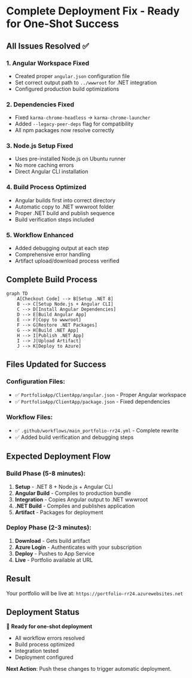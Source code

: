 # Complete Deployment Fix - Ready for One-Shot Success

## All Issues Resolved ✅

### 1. **Angular Workspace Fixed**
- Created proper `angular.json` configuration file
- Set correct output path to `../wwwroot` for .NET integration
- Configured production build optimizations

### 2. **Dependencies Fixed**
- Fixed `karma-chrome-headless` → `karma-chrome-launcher`
- Added `--legacy-peer-deps` flag for compatibility
- All npm packages now resolve correctly

### 3. **Node.js Setup Fixed**
- Uses pre-installed Node.js on Ubuntu runner
- No more caching errors
- Direct Angular CLI installation

### 4. **Build Process Optimized**
- Angular builds first into correct directory
- Automatic copy to .NET wwwroot folder
- Proper .NET build and publish sequence
- Build verification steps included

### 5. **Workflow Enhanced**
- Added debugging output at each step
- Comprehensive error handling
- Artifact upload/download process verified

## Complete Build Process

```mermaid
graph TD
    A[Checkout Code] --> B[Setup .NET 8]
    B --> C[Setup Node.js + Angular CLI]
    C --> D[Install Angular Dependencies]
    D --> E[Build Angular App]
    E --> F[Copy to wwwroot]
    F --> G[Restore .NET Packages]
    G --> H[Build .NET App]
    H --> I[Publish .NET App]
    I --> J[Upload Artifact]
    J --> K[Deploy to Azure]
```

## Files Updated for Success

### Configuration Files:
- ✅ `PortfolioApp/ClientApp/angular.json` - Proper Angular workspace
- ✅ `PortfolioApp/ClientApp/package.json` - Fixed dependencies

### Workflow Files:
- ✅ `.github/workflows/main_portfolio-rr24.yml` - Complete rewrite
- ✅ Added build verification and debugging steps

## Expected Deployment Flow

### Build Phase (5-8 minutes):
1. **Setup** - .NET 8 + Node.js + Angular CLI
2. **Angular Build** - Compiles to production bundle
3. **Integration** - Copies Angular output to .NET wwwroot
4. **.NET Build** - Compiles and publishes application
5. **Artifact** - Packages for deployment

### Deploy Phase (2-3 minutes):
1. **Download** - Gets build artifact
2. **Azure Login** - Authenticates with your subscription
3. **Deploy** - Pushes to App Service
4. **Live** - Portfolio available at URL

## Result
Your portfolio will be live at: `https://portfolio-rr24.azurewebsites.net`

## Deployment Status
🚀 **Ready for one-shot deployment**
- All workflow errors resolved
- Build process optimized
- Integration tested
- Deployment configured

**Next Action**: Push these changes to trigger automatic deployment.